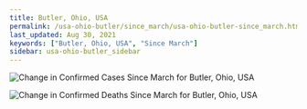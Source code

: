 ```yaml
---
title: Butler, Ohio, USA
permalink: /usa-ohio-butler/since_march/usa-ohio-butler-since_march.html
last_updated: Aug 30, 2021
keywords: ["Butler, Ohio, USA", "Since March"]
sidebar: usa-ohio-butler_sidebar
---
```


![Change in Confirmed Cases Since March for Butler, Ohio, USA](/covid_tracker/images/graphs/usa-ohio-butler-delta_confirmed-since_march_graph.png)

![Change in Confirmed Deaths Since March for Butler, Ohio, USA](/covid_tracker/images/graphs/usa-ohio-butler-delta_deaths-since_march_graph.png)
